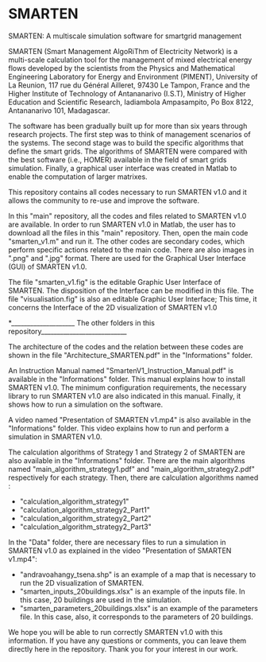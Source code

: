 # SMARTEN
SMARTEN: A multiscale simulation software for smartgrid management

SMARTEN (Smart Management AlgoRiThm of Electricity Network) is a multi-scale calculation tool for the management of mixed electrical energy flows developed by the scientists from the Physics and Mathematical Engineering Laboratory for Energy and Environment (PIMENT), University of La Reunion, 117 rue du Général Ailleret, 97430 Le Tampon, France and the Higher Institute of Technology of Antananarivo (I.S.T), Ministry of Higher Education and Scientific Research, Iadiambola Ampasampito, Po Box 8122, Antananarivo 101, Madagascar.

The software has been gradually built up for more than six years through research projects.  The first step was to think of management scenarios of the systems. The second stage was to build the specific algorithms that define the smart grids. The algorithms of SMARTEN were compared with the best software (i.e., HOMER) available in the field of smart grids simulation. Finally, a graphical user interface was created in Matlab to enable the computation of larger matrixes.

This repository contains all codes necessary to run SMARTEN v1.0 and it allows the community to re-use and improve the software.

In this "main" repository, all the codes and files related to SMARTEN v1.0 are available.
In order to run SMARTEN v1.0 in Matlab, the user has to download all the files in this "main" repository.
Then, open the main code "smarten_v1.m" and run it.
The other codes are secondary codes, which perform specific actions related to the main code.
There are also images in ".png" and ".jpg" format. There are used for the Graphical User Interface (GUI) of SMARTEN v1.0.

The file "smarten_v1.fig" is the editable Graphic User Interface of SMARTEN. The disposition of the Interface can be modified in this file.
The file "visualisation.fig" is also an editable Graphic User Interface; This time, it concerns the Interface of the 2D visualization of SMARTEN v1.0

*____________________ The other folders in this repository___________________________

The architecture of the codes and the relation between these codes are shown in the file "Architecture_SMARTEN.pdf" in the "Informations" folder.

An Instruction Manual named "SmartenV1_Instruction_Manual.pdf" is available in the "Informations" folder. This manual explains how to install SMARTEN v1.0. The minimum configuration requirements, the necessary library to run SMARTEN v1.0 are also indicated in this manual. Finally, it shows how to run a simulation on the software.

A video named "Presentation of SMARTEN v1.mp4" is also available in the "Informations" folder. This video explains how to run and perform a simulation in SMARTEN v1.0.

The calculation algorithms of Strategy 1 and Strategy 2 of SMARTEN are also available in the "Informations" folder.
There are the main algorithms named "main_algorithm_strategy1.pdf" and "main_algorithm_strategy2.pdf" respectively for each strategy. 
Then, there are calculation algorithms named :
- "calculation_algorithm_strategy1"
- "calculation_algorithm_strategy2_Part1"
- "calculation_algorithm_strategy2_Part2"
- "calculation_algorithm_strategy2_Part3"

In the "Data" folder, there are necessary files to run a simulation in SMARTEN v1.0 as explained in the video "Presentation of SMARTEN v1.mp4":
- "andravoahangy_tsena.shp" is an example of a map that is necessary to run the 2D visualization of SMARTEN.
- "smarten_inputs_20buildings.xlsx" is an example of the inputs file. In this case, 20 buildings are used in the simulation.
- "smarten_parameters_20buildings.xlsx" is an example of the parameters file. In this case, also, it corresponds to the parameters of 20 buildings.

We hope you will be able to run correctly SMARTEN v1.0 with this information. If you have any questions or comments, you can leave them directly here in the repository.
Thank you for your interest in our work.




